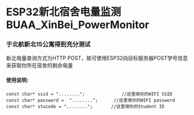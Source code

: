 # ESP32新北宿舍电量监测 BUAA_XinBei_PowerMonitor
### 于北航新北15公寓得到充分测试
新北电量查询方式为HTTP POST，故可使用ESP32向目标服务器POST学号信息来获取你所在宿舍的剩余电量
#### 使用说明:
```
const char* ssid = "........";              //这里填你的WIFI SSID
const char* password =  "........";      //这里填你的WIFI password
const char* stucode = "........";       //这里填你的Student ID
```
